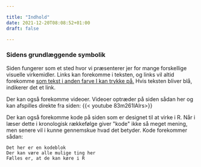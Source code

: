 ```yaml
---

title: "Indhold"
date: 2021-12-20T08:08:52+01:00
draft: false

---
```


### Sidens grundlæggende symbolik
Siden fungerer som et sted hvor vi præsenterer jer for mange forskellige visuelle virkemidler. Links kan forekomme i teksten, og links vil altid forekomme [som tekst i anden farve I kan trykke på.](https://youtu.be/dQw4w9WgXcQ) Hvis teksten bliver blå, indikerer det et link.

Der kan også forekomme videoer. Videoer optræder på siden sådan her og kan afspilles direkte fra siden:
{{< youtube 83m261lAlrs>}}

Der kan også forekomme kode på siden som er designet til at virke i R. Når i læser dette i kronologisk rækkefølge giver "kode" ikke så meget mening, men senere vil i kunne gennemskue hvad det betyder. Kode forekommer sådan:

```
Det her er en kodeblok
Der kan være alle mulige ting her
Fælles er, at de kan køre i R
```
